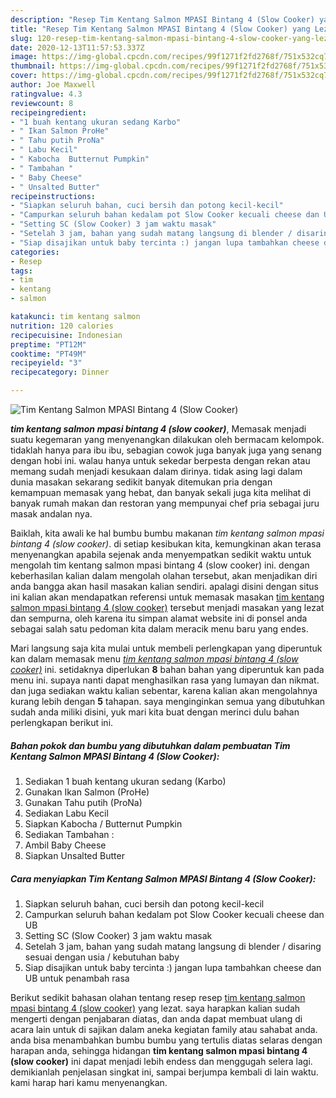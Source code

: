 ```yaml
---
description: "Resep Tim Kentang Salmon MPASI Bintang 4 (Slow Cooker) yang Lezat Sekali"
title: "Resep Tim Kentang Salmon MPASI Bintang 4 (Slow Cooker) yang Lezat Sekali"
slug: 120-resep-tim-kentang-salmon-mpasi-bintang-4-slow-cooker-yang-lezat-sekali
date: 2020-12-13T11:57:53.337Z
image: https://img-global.cpcdn.com/recipes/99f1271f2fd2768f/751x532cq70/tim-kentang-salmon-mpasi-bintang-4-slow-cooker-foto-resep-utama.jpg
thumbnail: https://img-global.cpcdn.com/recipes/99f1271f2fd2768f/751x532cq70/tim-kentang-salmon-mpasi-bintang-4-slow-cooker-foto-resep-utama.jpg
cover: https://img-global.cpcdn.com/recipes/99f1271f2fd2768f/751x532cq70/tim-kentang-salmon-mpasi-bintang-4-slow-cooker-foto-resep-utama.jpg
author: Joe Maxwell
ratingvalue: 4.3
reviewcount: 8
recipeingredient:
- "1 buah kentang ukuran sedang Karbo"
- " Ikan Salmon ProHe"
- " Tahu putih ProNa"
- " Labu Kecil"
- " Kabocha  Butternut Pumpkin"
- " Tambahan "
- " Baby Cheese"
- " Unsalted Butter"
recipeinstructions:
- "Siapkan seluruh bahan, cuci bersih dan potong kecil-kecil"
- "Campurkan seluruh bahan kedalam pot Slow Cooker kecuali cheese dan UB"
- "Setting SC (Slow Cooker) 3 jam waktu masak"
- "Setelah 3 jam, bahan yang sudah matang langsung di blender / disaring sesuai dengan usia / kebutuhan baby"
- "Siap disajikan untuk baby tercinta :) jangan lupa tambahkan cheese dan UB untuk penambah rasa"
categories:
- Resep
tags:
- tim
- kentang
- salmon

katakunci: tim kentang salmon 
nutrition: 120 calories
recipecuisine: Indonesian
preptime: "PT12M"
cooktime: "PT49M"
recipeyield: "3"
recipecategory: Dinner

---
```



![Tim Kentang Salmon MPASI Bintang 4 (Slow Cooker)](https://img-global.cpcdn.com/recipes/99f1271f2fd2768f/751x532cq70/tim-kentang-salmon-mpasi-bintang-4-slow-cooker-foto-resep-utama.jpg)

<b><i>tim kentang salmon mpasi bintang 4 (slow cooker)</i></b>, Memasak menjadi suatu kegemaran yang menyenangkan dilakukan oleh bermacam kelompok. tidaklah hanya para ibu ibu, sebagian cowok juga banyak juga yang senang dengan hobi ini. walau hanya untuk sekedar berpesta dengan rekan atau memang sudah menjadi kesukaan dalam dirinya. tidak asing lagi dalam dunia masakan sekarang sedikit banyak ditemukan pria dengan kemampuan memasak yang hebat, dan banyak sekali juga kita melihat di banyak rumah makan dan restoran yang mempunyai chef pria sebagai juru masak andalan nya.



Baiklah, kita awali ke hal bumbu bumbu makanan <i>tim kentang salmon mpasi bintang 4 (slow cooker)</i>. di setiap kesibukan kita, kemungkinan akan terasa menyenangkan apabila sejenak anda menyempatkan sedikit waktu untuk mengolah tim kentang salmon mpasi bintang 4 (slow cooker) ini. dengan keberhasilan kalian dalam mengolah olahan tersebut, akan menjadikan diri anda bangga akan hasil masakan kalian sendiri. apalagi disini dengan situs ini kalian akan mendapatkan referensi untuk memasak masakan <u>tim kentang salmon mpasi bintang 4 (slow cooker)</u> tersebut menjadi masakan yang lezat dan sempurna, oleh karena itu simpan alamat website ini di ponsel anda sebagai salah satu pedoman kita dalam meracik menu baru yang endes.


Mari langsung saja kita mulai untuk membeli perlengkapan yang diperuntuk kan dalam memasak menu <u><i>tim kentang salmon mpasi bintang 4 (slow cooker)</i></u> ini. setidaknya diperlukan <b>8</b> bahan bahan yang diperuntuk kan pada menu ini. supaya nanti dapat menghasilkan rasa yang lumayan dan nikmat. dan juga sediakan waktu kalian sebentar, karena kalian akan mengolahnya kurang lebih dengan <b>5</b> tahapan. saya menginginkan semua yang dibutuhkan sudah anda miliki disini, yuk mari kita buat dengan merinci dulu bahan perlengkapan berikut ini.

<!--inarticleads1-->

##### Bahan pokok dan bumbu yang dibutuhkan dalam pembuatan Tim Kentang Salmon MPASI Bintang 4 (Slow Cooker):

1. Sediakan 1 buah kentang ukuran sedang (Karbo)
1. Gunakan  Ikan Salmon (ProHe)
1. Gunakan  Tahu putih (ProNa)
1. Sediakan  Labu Kecil
1. Siapkan  Kabocha / Butternut Pumpkin
1. Sediakan  Tambahan :
1. Ambil  Baby Cheese
1. Siapkan  Unsalted Butter




<!--inarticleads2-->

##### Cara menyiapkan Tim Kentang Salmon MPASI Bintang 4 (Slow Cooker):

1. Siapkan seluruh bahan, cuci bersih dan potong kecil-kecil
1. Campurkan seluruh bahan kedalam pot Slow Cooker kecuali cheese dan UB
1. Setting SC (Slow Cooker) 3 jam waktu masak
1. Setelah 3 jam, bahan yang sudah matang langsung di blender / disaring sesuai dengan usia / kebutuhan baby
1. Siap disajikan untuk baby tercinta :) jangan lupa tambahkan cheese dan UB untuk penambah rasa




Berikut sedikit bahasan olahan tentang resep resep <u>tim kentang salmon mpasi bintang 4 (slow cooker)</u> yang lezat. saya harapkan kalian sudah mengerti dengan penjabaran diatas, dan anda dapat membuat ulang di acara lain untuk di sajikan dalam aneka kegiatan family atau sahabat anda. anda bisa menambahkan bumbu bumbu yang tertulis diatas selaras dengan harapan anda, sehingga hidangan <b>tim kentang salmon mpasi bintang 4 (slow cooker)</b> ini dapat menjadi lebih endess dan menggugah selera lagi. demikianlah penjelasan singkat ini, sampai berjumpa kembali di lain waktu. kami harap hari kamu menyenangkan.
